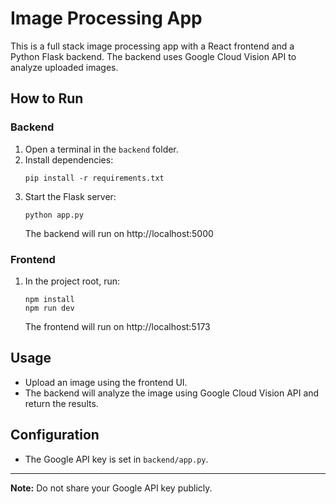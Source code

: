 # Image Processing App

This is a full stack image processing app with a React frontend and a Python Flask backend. The backend uses Google Cloud Vision API to analyze uploaded images.

## How to Run

### Backend
1. Open a terminal in the `backend` folder.
2. Install dependencies:
   ```
   pip install -r requirements.txt
   ```
3. Start the Flask server:
   ```
   python app.py
   ```
   The backend will run on http://localhost:5000

### Frontend
1. In the project root, run:
   ```
   npm install
   npm run dev
   ```
   The frontend will run on http://localhost:5173

## Usage
- Upload an image using the frontend UI.
- The backend will analyze the image using Google Cloud Vision API and return the results.

## Configuration
- The Google API key is set in `backend/app.py`.

---
**Note:** Do not share your Google API key publicly.

